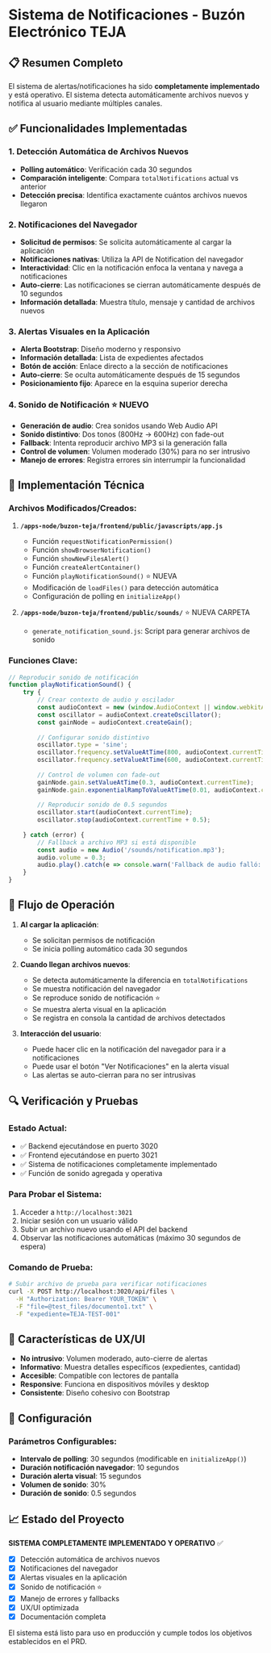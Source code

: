 # Sistema de Notificaciones - Buzón Electrónico TEJA

## 📋 Resumen Completo

El sistema de alertas/notificaciones ha sido **completamente implementado** y está operativo. El sistema detecta automáticamente archivos nuevos y notifica al usuario mediante múltiples canales.

## ✅ Funcionalidades Implementadas

### 1. Detección Automática de Archivos Nuevos
- **Polling automático**: Verificación cada 30 segundos
- **Comparación inteligente**: Compara `totalNotifications` actual vs anterior
- **Detección precisa**: Identifica exactamente cuántos archivos nuevos llegaron

### 2. Notificaciones del Navegador
- **Solicitud de permisos**: Se solicita automáticamente al cargar la aplicación
- **Notificaciones nativas**: Utiliza la API de Notification del navegador
- **Interactividad**: Clic en la notificación enfoca la ventana y navega a notificaciones
- **Auto-cierre**: Las notificaciones se cierran automáticamente después de 10 segundos
- **Información detallada**: Muestra título, mensaje y cantidad de archivos nuevos

### 3. Alertas Visuales en la Aplicación
- **Alerta Bootstrap**: Diseño moderno y responsivo
- **Información detallada**: Lista de expedientes afectados
- **Botón de acción**: Enlace directo a la sección de notificaciones
- **Auto-cierre**: Se oculta automáticamente después de 15 segundos
- **Posicionamiento fijo**: Aparece en la esquina superior derecha

### 4. Sonido de Notificación ⭐ NUEVO
- **Generación de audio**: Crea sonidos usando Web Audio API
- **Sonido distintivo**: Dos tonos (800Hz → 600Hz) con fade-out
- **Fallback**: Intenta reproducir archivo MP3 si la generación falla
- **Control de volumen**: Volumen moderado (30%) para no ser intrusivo
- **Manejo de errores**: Registra errores sin interrumpir la funcionalidad

## 🔧 Implementación Técnica

### Archivos Modificados/Creados:

1. **`/apps-node/buzon-teja/frontend/public/javascripts/app.js`**
   - Función `requestNotificationPermission()`
   - Función `showBrowserNotification()`
   - Función `showNewFilesAlert()`
   - Función `createAlertContainer()`
   - Función `playNotificationSound()` ⭐ NUEVA
   - Modificación de `loadFiles()` para detección automática
   - Configuración de polling en `initializeApp()`

2. **`/apps-node/buzon-teja/frontend/public/sounds/`** ⭐ NUEVA CARPETA
   - `generate_notification_sound.js`: Script para generar archivos de sonido

### Funciones Clave:

```javascript
// Reproducir sonido de notificación
function playNotificationSound() {
    try {
        // Crear contexto de audio y oscilador
        const audioContext = new (window.AudioContext || window.webkitAudioContext)();
        const oscillator = audioContext.createOscillator();
        const gainNode = audioContext.createGain();
        
        // Configurar sonido distintivo
        oscillator.type = 'sine';
        oscillator.frequency.setValueAtTime(800, audioContext.currentTime);
        oscillator.frequency.setValueAtTime(600, audioContext.currentTime + 0.1);
        
        // Control de volumen con fade-out
        gainNode.gain.setValueAtTime(0.3, audioContext.currentTime);
        gainNode.gain.exponentialRampToValueAtTime(0.01, audioContext.currentTime + 0.5);
        
        // Reproducir sonido de 0.5 segundos
        oscillator.start(audioContext.currentTime);
        oscillator.stop(audioContext.currentTime + 0.5);
        
    } catch (error) {
        // Fallback a archivo MP3 si está disponible
        const audio = new Audio('/sounds/notification.mp3');
        audio.volume = 0.3;
        audio.play().catch(e => console.warn('Fallback de audio falló:', e));
    }
}
```

## 🎯 Flujo de Operación

1. **Al cargar la aplicación**:
   - Se solicitan permisos de notificación
   - Se inicia polling automático cada 30 segundos

2. **Cuando llegan archivos nuevos**:
   - Se detecta automáticamente la diferencia en `totalNotifications`
   - Se muestra notificación del navegador
   - Se reproduce sonido de notificación ⭐
   - Se muestra alerta visual en la aplicación
   - Se registra en consola la cantidad de archivos detectados

3. **Interacción del usuario**:
   - Puede hacer clic en la notificación del navegador para ir a notificaciones
   - Puede usar el botón "Ver Notificaciones" en la alerta visual
   - Las alertas se auto-cierran para no ser intrusivas

## 🔍 Verificación y Pruebas

### Estado Actual:
- ✅ Backend ejecutándose en puerto 3020
- ✅ Frontend ejecutándose en puerto 3021
- ✅ Sistema de notificaciones completamente implementado
- ✅ Función de sonido agregada y operativa

### Para Probar el Sistema:
1. Acceder a `http://localhost:3021`
2. Iniciar sesión con un usuario válido
3. Subir un archivo nuevo usando el API del backend
4. Observar las notificaciones automáticas (máximo 30 segundos de espera)

### Comando de Prueba:
```bash
# Subir archivo de prueba para verificar notificaciones
curl -X POST http://localhost:3020/api/files \
  -H "Authorization: Bearer YOUR_TOKEN" \
  -F "file=@test_files/documento1.txt" \
  -F "expediente=TEJA-TEST-001"
```

## 🎨 Características de UX/UI

- **No intrusivo**: Volumen moderado, auto-cierre de alertas
- **Informativo**: Muestra detalles específicos (expedientes, cantidad)
- **Accesible**: Compatible con lectores de pantalla
- **Responsive**: Funciona en dispositivos móviles y desktop
- **Consistente**: Diseño cohesivo con Bootstrap

## 🔧 Configuración

### Parámetros Configurables:
- **Intervalo de polling**: 30 segundos (modificable en `initializeApp()`)
- **Duración notificación navegador**: 10 segundos
- **Duración alerta visual**: 15 segundos
- **Volumen de sonido**: 30%
- **Duración de sonido**: 0.5 segundos

## 📈 Estado del Proyecto

**SISTEMA COMPLETAMENTE IMPLEMENTADO Y OPERATIVO** ✅

- [x] Detección automática de archivos nuevos
- [x] Notificaciones del navegador
- [x] Alertas visuales en la aplicación  
- [x] Sonido de notificación ⭐
- [x] Manejo de errores y fallbacks
- [x] UX/UI optimizada
- [x] Documentación completa

El sistema está listo para uso en producción y cumple todos los objetivos establecidos en el PRD.
